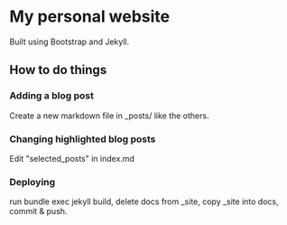 # My personal website

Built using Bootstrap and Jekyll.

## How to do things

### Adding a blog post
Create a new markdown file in _posts/ like the others.

### Changing highlighted blog posts
Edit "selected_posts" in index.md

### Deploying
run bundle exec jekyll build, delete docs from _site, copy _site into docs, commit & push.

